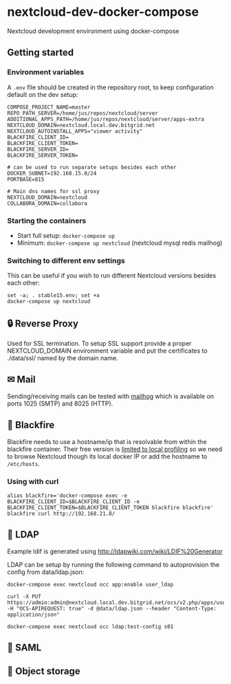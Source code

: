 # nextcloud-dev-docker-compose

Nextcloud development environment using docker-compose 

## Getting started

### Environment variables

A `.env` file should be created in the repository root, to keep configuration default on the dev setup:

```
COMPOSE_PROJECT_NAME=master
REPO_PATH_SERVER=/home/jus/repos/nextcloud/server
ADDITIONAL_APPS_PATH=/home/jus/repos/nextcloud/server/apps-extra
NEXTCLOUD_DOMAIN=nextcloud.local.dev.bitgrid.net
NEXTCLOUD_AUTOINSTALL_APPS="viewer activity"
BLACKFIRE_CLIENT_ID=
BLACKFIRE_CLIENT_TOKEN=
BLACKFIRE_SERVER_ID=
BLACKFIRE_SERVER_TOKEN=

# can be used to run separate setups besides each other
DOCKER_SUBNET=192.168.15.0/24
PORTBASE=815

# Main dns names for ssl proxy
NEXTCLOUD_DOMAIN=nextcloud
COLLABORA_DOMAIN=collabora
```

### Starting the containers

- Start full setup: `docker-compose up`
- Minimum: `docker-compose up nextcloud` (nextcloud mysql redis mailhog)

### Switching to different env settings

This can be useful if you wish to run different Nextcloud versions besides each other:

```
set -a; . stable15.env; set +a
docker-compose up nextcloud
```

## 🔒 Reverse Proxy

Used for SSL termination. To setup SSL support provide a proper NEXTCLOUD_DOMAIN environment variable and put the certificates to ./data/ssl/ named by the domain name.

## ✉ Mail

Sending/receiving mails can be tested with [mailhog](https://github.com/mailhog/MailHog) which is available on ports 1025 (SMTP) and 8025 (HTTP).

## 🚀 Blackfire

Blackfire needs to use a hostname/ip that is resolvable from within the blackfire container. Their free version is [limited to local profiling](https://support.blackfire.io/troubleshooting/hack-edition-users-cannot-profile-non-local-http-applications) so we need to browse Nextcloud though its local docker IP or add the hostname to `/etc/hosts`.

### Using with curl

```
alias blackfire='docker-compose exec -e BLACKFIRE_CLIENT_ID=$BLACKFIRE_CLIENT_ID -e BLACKFIRE_CLIENT_TOKEN=$BLACKFIRE_CLIENT_TOKEN blackfire blackfire'
blackfire curl http://192.168.21.8/
```

## 👥 LDAP

Example ldif is generated using http://ldapwiki.com/wiki/LDIF%20Generator

LDAP can be setup by running the following command to autoprovision the config from data/ldap.json:

```
docker-compose exec nextcloud occ app:enable user_ldap

curl -X PUT https://admin:admin@nextcloud.local.dev.bitgrid.net/ocs/v2.php/apps/user_ldap/api/v1/config/s01 -H "OCS-APIREQUEST: true" -d @data/ldap.json --header "Content-Type: application/json"

docker-compose exec nextcloud occ ldap:test-config s01
```

## 🚧 SAML

## 🚧 Object storage

